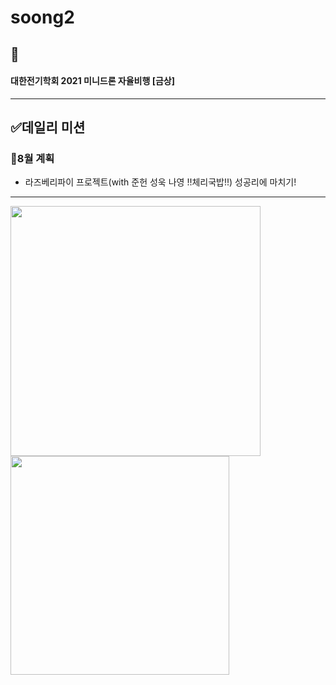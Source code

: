 # soong2
## 🎉
#### 대한전기학회 2021 미니드론 자율비행 [금상]
--------------------------------------------------
## ✅데일리 미션
### 💫8월 계획
  + 라즈베리파이 프로젝트(with 준헌 성욱 나영 !!체리국밥!!) 성공리에 마치기!
--------------------------------------------------
<img src = "https://user-images.githubusercontent.com/53314694/126457529-9aa8fb12-8c65-4d4b-9ad0-61dec61ad82a.jpg" width="400px">

<img src = "https://user-images.githubusercontent.com/53314694/126457626-79733651-9367-4d2b-a38f-25b5c6fdf3c0.jpg" width="350px">
